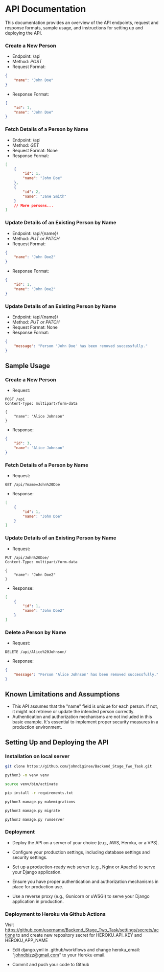 # API Documentation
This documentation provides an overview of the API endpoints, request and response formats, sample usage, and instructions for setting up and deploying the API.

### Create a New Person
* Endpoint: /api
* Method: *POST*
* Request Format:
```json
{
    "name": "John Doe"
}
```
* Response Format:
```json
{
    "id": 1,
    "name": "John Doe"
}
```

### Fetch Details of a Person by Name
* Endpoint: /api
* Method: *GET*
* Request Format: None
* Response Format:
```json
[
    {
        "id": 1,
        "name": "John Doe"
    },
    {
        "id": 2,
        "name": "Jane Smith"
    }
    // More persons...
]

```
### Update Details of an Existing Person by Name
* Endpoint: /api/{name}/
* Method: *PUT or PATCH*
* Request Format:
```json
{
    "name": "John Doe2"
}
```
* Response Format:
```json
{
    "id": 1,
    "name": "John Doe2"
}
```
### Update Details of an Existing Person by Name
* Endpoint: /api/{name}/
* Method: *PUT or PATCH*
* Request Format: None
* Response Format:
```json
{
    "message": "Person 'John Doe' has been removed successfully."
}
```

## Sample Usage

### Create a New Person
* Request:
```http
POST /api
Content-Type: multipart/form-data

{
    "name": "Alice Johnson"
}

```
* Response:
```json
{
    "id": 3,
    "name": "Alice Johnson"
}
```

### Fetch Details of a Person by Name
* Request:
```http
GET /api/?name=John%20Doe
```
* Response:
```json
[
    {
        "id": 1,
        "name": "John Doe"
    }
]
```

### Update Details of an Existing Person by Name
* Request:
```http
PUT /api/John%20Doe/
Content-Type: multipart/form-data

{
    "name": "John Doe2"
}
```
* Response:
```json
[
    {
        "id": 1,
        "name": "John Doe2"
    }
]
```

### Delete a Person by Name
* Request:
```http
DELETE /api/Alice%20Johnson/
```
* Response:
```json
{
    "message": "Person 'Alice Johnson' has been removed successfully."
}
```

## Known Limitations and Assumptions

* This API assumes that the "name" field is unique for each person. If not, it might not retrieve or update the intended person correctly.
* Authentication and authorization mechanisms are not included in this basic example. It's essential to implement proper security measures in a production environment.


## Setting Up and Deploying the API

### Installation on local server

```bash
git clone https://github.com/johndiginee/Backend_Stage_Two_Task.git
```
```bash
python3 -m venv venv
```
```bash
source venv/bin/activate
```
```bash
pip install -r requirements.txt
```
```bash
python3 manage.py makemigrations
```
```bash
python3 manage.py migrate
```
```bash
python3 manage.py runserver
```

### Deployment

* Deploy the API on a server of your choice (e.g., AWS, Heroku, or a VPS).

* Configure your production settings, including database settings and security settings.

* Set up a production-ready web server (e.g., Nginx or Apache) to serve your Django application.

* Ensure you have proper authentication and authorization mechanisms in place for production use.

* Use a reverse proxy (e.g., Gunicorn or uWSGI) to serve your Django application in production.

### Deployment to Heroku via Github Actions

Visit https://github.com/username/Backend_Stage_Two_Task/settings/secrets/actions to and create new repository secret for HEROKU_API_KEY and HEROKU_APP_NAME

* Edit django.yml in .github/workflows and change heroku_email: "johndbizz@gmail.com" to your Heroku email.

* Commit and push your code to Github